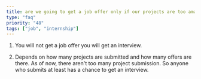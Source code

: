 ```yaml
---
title: are we going to get a job offer only if our projects are too amazing?
type: "faq"
priority: "48"
tags: ["job", "internship"]
---
```


1. You will not get a job offer you will get an interview.

2. Depends on how many projects are submitted and how many offers are there. As of now, there aren't too many project submission. So anyone who submits at least has a chance to get an interview.






